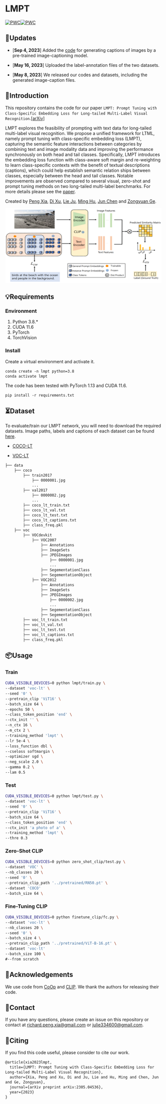 # LMPT

[![PWC](https://img.shields.io/endpoint.svg?url=https://paperswithcode.com/badge/lmpt-prompt-tuning-with-class-specific/long-tail-learning-on-coco-mlt)](https://paperswithcode.com/sota/long-tail-learning-on-coco-mlt?p=lmpt-prompt-tuning-with-class-specific)[![PWC](https://img.shields.io/endpoint.svg?url=https://paperswithcode.com/badge/lmpt-prompt-tuning-with-class-specific/long-tail-learning-on-voc-mlt)](https://paperswithcode.com/sota/long-tail-learning-on-voc-mlt?p=lmpt-prompt-tuning-with-class-specific)

## 🚀Updates

- [**Sep 4, 2023**] Added the [code](https://github.com/richard-peng-xia/LMPT/blob/main/image-caption.py) for generating captions of images by a pre-trained image-captioning model.

- [**May 16, 2023**] Uploaded the label-annotation files of the two datasets.

- [**May 8, 2023**] We released our codes and datasets, including the generated image-caption files.

## 👀Introduction

This repository contains the code for our paper `LMPT: Prompt Tuning with Class-Specific Embedding Loss for Long-tailed Multi-Label Visual Recognition`.[[arXiv]](https://arxiv.org/abs/2305.04536) 

LMPT explores the feasibility of prompting with text data for long-tailed multi-label visual recognition. We propose a unified framework for LTML, namely prompt tuning with class-specific embedding loss (LMPT), capturing the semantic feature interactions between categories by combining text and image modality data and improving the performance synchronously on both head and tail classes. Specifically, LMPT introduces the embedding loss function with class-aware soft margin and re-weighting to learn class-specific contexts with the benefit of textual descriptions (captions), which could help establish semantic relation ships between classes, especially between the head and tail classes. Notable improvements are observed compared to several visual, zero-shot and prompt tuning methods on two long-tailed multi-label benchmarks. For more details please see the [paper](https://arxiv.org/pdf/2305.04536).

Created by [Peng Xia](https://peng-xia.site/), [Di Xu](https://scholar.google.com/citations?user=218NmBMAAAAJ), [Lie Ju](https://mmai.group/peoples/julie/), [‪Ming Hu‬‬](https://minghu0830.github.io/), [Jun Chen](https://junchen14.github.io/) and [Zongyuan Ge](https://zongyuange.github.io/).

![alt text](./framework.png)

## 💡Requirements

### Environment

1. Python 3.8.*
2. CUDA 11.6
3. PyTorch 
4. TorchVision 

### Install

Create a  virtual environment and activate it.

```shell
conda create -n lmpt python=3.8
conda activate lmpt
```

The code has been tested with PyTorch 1.13 and CUDA 11.6.

```shell
pip install -r requirements.txt
```

## ⏳Dataset

To evaluate/train our LMPT network, you will need to download the required datasets. Image paths, labels and captions of each dataset can be found [here](https://github.com/Richard-peng-xia/LMPT/data).

* [COCO-LT](https://github.com/wutong16/DistributionBalancedLoss/tree/master/appendix/coco)

* [VOC-LT](https://github.com/wutong16/DistributionBalancedLoss/tree/master/appendix/VOCdevkit)

```Shell
├── data
    ├── coco
        ├── train2017
            ├── 0000001.jpg
            ...
        ├── val2017
            ├── 0000002.jpg
            ...
        ├── coco_lt_train.txt
        ├── coco_lt_val.txt
        ├── coco_lt_test.txt
        ├── coco_lt_captions.txt
        ├── class_freq.pkl
    ├── voc
        ├── VOCdevkit
            ├── VOC2007
                ├── Annotations
                ├── ImageSets
                ├── JPEGImages
                    ├── 0000001.jpg
                    ...
                ├── SegementationClass
                ├── SegementationObject
            ├── VOC2012
                ├── Annotations
                ├── ImageSets
                ├── JPEGImages
                    ├── 0000002.jpg
                    ...
                ├── SegementationClass
                ├── SegementationObject
        ├── voc_lt_train.txt
        ├── voc_lt_val.txt
        ├── voc_lt_test.txt
        ├── voc_lt_captions.txt
        ├── class_freq.pkl
```

## 📦Usage

### Train

```bash
CUDA_VISIBLE_DEVICES=0 python lmpt/train.py \
--dataset 'voc-lt' \
--seed '0' \
--pretrain_clip 'ViT16' \
--batch_size 64 \
--epochs 50 \
--class_token_position 'end' \
--ctx_init '' \
--n_ctx 16 \
--m_ctx 2 \
--training_method 'lmpt' \
--lr 5e-4 \
--loss_function dbl \
--cseloss softmargin \
--optimizer sgd \
--neg_scale 2.0 \
--gamma 0.2 \
--lam 0.5
```

### Test

```bash
CUDA_VISIBLE_DEVICES=0 python lmpt/test.py \
--dataset 'voc-lt' \
--seed '0' \
--pretrain_clip 'ViT16' \
--batch_size 64 \
--class_token_position 'end' \
--ctx_init 'a photo of a' \
--training_method 'lmpt' \
--thre 0.3
```

### Zero-Shot CLIP

```bash
CUDA_VISIBLE_DEVICES=0 python zero_shot_clip/test.py \
--dataset 'VOC' \
--nb_classes 20 \
--seed '0' \
--pretrain_clip_path '../pretrained/RN50.pt' \
--dataset 'COCO'
--batch_size 64 \
```

### Fine-Tuning CLIP

```bash
CUDA_VISIBLE_DEVICES=0 python finetune_clip/fc.py \
--dataset 'voc-lt' \
--nb_classes 20 \
--seed '0' \
--batch_size 4 \
--pretrain_clip_path '../pretrained/ViT-B-16.pt' \
--dataset 'voc-lt'
--batch_size 100 \
#--from scratch
```

## 🙏Acknowledgements

We use code from [CoOp](https://github.com/KaiyangZhou/CoOp) and [CLIP](https://github.com/openai/CLIP). We thank the authors for releasing their code.

## 📧Contact

If you have any questions, please create an issue on this repository or contact at [richard.peng.xia@gmail.com](mailto:richard.peng.xia@gmail.com) or [julie334600@gmail.com](mailto:julie334600@gmail.com).

## 📝Citing

If you find this code useful, please consider to cite our work.

```
@article{xia2023lmpt,
  title={LMPT: Prompt Tuning with Class-Specific Embedding Loss for Long-tailed Multi-Label Visual Recognition},
  author={Xia, Peng and Xu, Di and Ju, Lie and Hu, Ming and Chen, Jun and Ge, Zongyuan},
  journal={arXiv preprint arXiv:2305.04536},
  year={2023}
}
```
